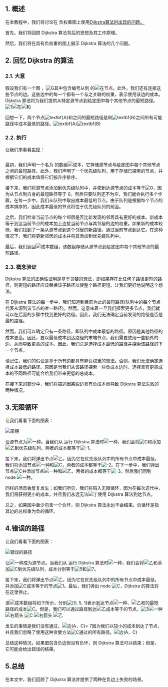 ## 1. 概述

在本教程中，我们将讨论在 负权重图上使用[Dijkstra算法时出现的问题。](https://www.baeldung.com/cs/dijkstra)

首先，我们将回顾 Dijkstra 算法背后的思想及其工作原理。

然后，我们将在具有负权重的图上展示 Dijkstra 算法的几个问题。

## 2. 回忆 Dijkstra 的算法

### 2.1. 大意

假设我们有一个图 ，![G](https://www.baeldung.com/wp-content/ql-cache/quicklatex.com-1e40206e25474f738eeb7ca968031abf_l3.svg)其中包含编号从到 的![在](https://www.baeldung.com/wp-content/ql-cache/quicklatex.com-54e215a7a583b4f357a5a627420bcf2f_l3.svg)节点。此外，我们还有连接这些节点的边。这些边中的每一个都有一个与之关联的权重，表示使用该边的成本。Dijkstra 算法将为我们提供从特定源节点到给定图中每个其他节点的最短路径。![1](https://www.baeldung.com/wp-content/ql-cache/quicklatex.com-69a7c7fb1023d315f416440bca10d849_l3.svg)![在](https://www.baeldung.com/wp-content/ql-cache/quicklatex.com-54e215a7a583b4f357a5a627420bcf2f_l3.svg)![和](https://www.baeldung.com/wp-content/ql-cache/quicklatex.com-638a7387bd72763290cc777a9b509c38_l3.svg)

回想一下，两个节点![textbf{A}](https://www.baeldung.com/wp-content/ql-cache/quicklatex.com-8a4d2f0828fd12776c154df2bbfacc93_l3.svg)和之间的最短路径是和![textbf{B}](https://www.baeldung.com/wp-content/ql-cache/quicklatex.com-7666363b561b4825ee67c60417c13ef4_l3.svg)之间所有可能路径中成本最低的路径。![textbf{A}](https://www.baeldung.com/wp-content/ql-cache/quicklatex.com-8a4d2f0828fd12776c154df2bbfacc93_l3.svg)![textbf{B}](https://www.baeldung.com/wp-content/ql-cache/quicklatex.com-7666363b561b4825ee67c60417c13ef4_l3.svg)

### 2.2. 执行

让我们来看看[实现](https://www.baeldung.com/java-dijkstra)：

```

```

最初，我们声明一个名为 的数组![成本](https://www.baeldung.com/wp-content/ql-cache/quicklatex.com-eb1f33b44b4a5c770f4297506b3754ec_l3.svg)，它存储源节点与给定图中每个其他节点之间的最短路径。此外，我们声明了一个优先级队列，用于存储已探索的节点，并根据它们的成本值将它们按升序排序。

接下来，我们将源节点添加到优先级队列中，并使到达源节点的成本等于![0](https://www.baeldung.com/wp-content/ql-cache/quicklatex.com-8354ade9c79ec6a7ac658f2c3032c9df_l3.svg)，因为从节点到自身的最短路径等于 0。然后只要队列还不为空，我们就会执行多个步骤。在每一步中，我们从队列中取出成本最低的节点。由于队列是根据每个节点的成本排序的，因此成本最低的节点将位于优先级队列的前面。

之后，我们检查当前节点的每个邻居是否比新发现的邻居具有更好的成本。新成本等于到达当前节点的成本加上连接当前节点与其邻居的边的权重。如果新的成本较低，我们找到了一条从源节点到这个邻居的新路径，通过当前节点到达它。在这种情况下，我们将更新邻居的成本并将其添加到优先级队列中。

最后，我们返回![成本](https://www.baeldung.com/wp-content/ql-cache/quicklatex.com-eb1f33b44b4a5c770f4297506b3754ec_l3.svg)数组，该数组存储从源节点到给定图中每个其他节点的最短路径。

### 2.3. 概念验证

Dijkstra 算法的正确性证明是基于贪婪的想法，即如果存在比任何子路径更短的路径，则更短的路径应该替换该子路径以使整个路径更短。让我们更好地说明这个想法。

在 Dijkstra 算法的每一步中，我们知道到目前为止的最短路径(队列中的每个节点代表从源到该节点的唯一路径)。然而，这意味着一旦我们探索更多节点，我们就可以在后面的步骤中找到更好的路径。因此，我们无法确定当前发现的路径是否是最短路径。

然而，我们可以确定只有一条路径，即队列中成本最低的路径。原因是其他路径的成本更高。因此，要以最低成本到达路径的末端节点，我们需要使用一些额外的边，从而导致更高的成本。因此，我们总是选择成本最低的路径并探索该路径的下一个节点。

请记住，我们的假设是基于所有边都具有非负权重的想法。否则，我们无法确定选择成本最低的路径。原因是当我们从该路径探索一些负成本边时，选择具有更高成本的不同路径可能会给我们带来更低的总成本。

在接下来的部分中，我们将描述因某些边具有负成本而导致 Dijkstra 算法失败的两种情况。

## 3.无限循环

让我们看看下面的图表：

![周期](https://www.baeldung.com/wp-content/uploads/sites/4/2021/06/Cycles-300x221-1.png)

设源节点为![一种](https://www.baeldung.com/wp-content/ql-cache/quicklatex.com-816b613a4f79d4bf9cb51396a9654120_l3.svg)。当我们从 运行 Dijkstra 算法时![一种](https://www.baeldung.com/wp-content/ql-cache/quicklatex.com-816b613a4f79d4bf9cb51396a9654120_l3.svg)，我们会将![C](https://www.baeldung.com/wp-content/ql-cache/quicklatex.com-ed12970f60569db1dfd9f13289854a0d_l3.svg)和添加![乙](https://www.baeldung.com/wp-content/ql-cache/quicklatex.com-c74288aabc0e2ca280d25d92bf1a1ec2_l3.svg)到优先级队列，两者的成本都等于![-1](https://www.baeldung.com/wp-content/ql-cache/quicklatex.com-37abf2e602a43ae0ff9f12b1536fa74c_l3.svg)。

接下来，我们将弹出节点![乙](https://www.baeldung.com/wp-content/ql-cache/quicklatex.com-c74288aabc0e2ca280d25d92bf1a1ec2_l3.svg)，因为它在优先级队列中的所有节点中成本最低，我们将添加节点![一种](https://www.baeldung.com/wp-content/ql-cache/quicklatex.com-816b613a4f79d4bf9cb51396a9654120_l3.svg)和![C](https://www.baeldung.com/wp-content/ql-cache/quicklatex.com-ed12970f60569db1dfd9f13289854a0d_l3.svg)，两者的成本都等于![-2](https://www.baeldung.com/wp-content/ql-cache/quicklatex.com-6d9d64c8550082ac0eeea0b4d66a5165_l3.svg)。在下一步中，我们弹出节点![C](https://www.baeldung.com/wp-content/ql-cache/quicklatex.com-ed12970f60569db1dfd9f13289854a0d_l3.svg)并添加节点![一种](https://www.baeldung.com/wp-content/ql-cache/quicklatex.com-816b613a4f79d4bf9cb51396a9654120_l3.svg)和![乙](https://www.baeldung.com/wp-content/ql-cache/quicklatex.com-c74288aabc0e2ca280d25d92bf1a1ec2_l3.svg)，两者的成本都等于![-3](https://www.baeldung.com/wp-content/ql-cache/quicklatex.com-451c06e9abe5c9ec80b1ed130555ad69_l3.svg)。然后我们回到 node ![一种](https://www.baeldung.com/wp-content/ql-cache/quicklatex.com-816b613a4f79d4bf9cb51396a9654120_l3.svg)。

同样的场景会反复发生；如我们所见，我们将陷入无限循环，因为在每次迭代中，我们将获得更小的成本，并且我们永远无法![丁](https://www.baeldung.com/wp-content/ql-cache/quicklatex.com-c10ec9debc8ec5dce4c3c5887557202d_l3.svg)使用 Dijkstra 算法到达节点。

总之，如果图中至少包含一个负环，则 Dijkstra 算法永远不会结束。负循环是指其边的总权重为负的循环。

## 4.错误的路径

让我们看看下面的图表：

![错误的路径](https://www.baeldung.com/wp-content/uploads/sites/4/2021/06/WrongPath-300x287-1.png)

让![一种](https://www.baeldung.com/wp-content/ql-cache/quicklatex.com-816b613a4f79d4bf9cb51396a9654120_l3.svg)成为源节点。当我们从 运行 Dijkstra 算法时![一种](https://www.baeldung.com/wp-content/ql-cache/quicklatex.com-816b613a4f79d4bf9cb51396a9654120_l3.svg)，我们会将![乙](https://www.baeldung.com/wp-content/ql-cache/quicklatex.com-c74288aabc0e2ca280d25d92bf1a1ec2_l3.svg)和添加![C](https://www.baeldung.com/wp-content/ql-cache/quicklatex.com-ed12970f60569db1dfd9f13289854a0d_l3.svg)到优先级队列，成本分别等于![5](https://www.baeldung.com/wp-content/ql-cache/quicklatex.com-48348ef601c56286abf49bafe09c7af1_l3.svg)和![7](https://www.baeldung.com/wp-content/ql-cache/quicklatex.com-9d8e16e2c1790d6af563225a9318d119_l3.svg)。

接下来，我们将弹出节点![乙](https://www.baeldung.com/wp-content/ql-cache/quicklatex.com-c74288aabc0e2ca280d25d92bf1a1ec2_l3.svg)，因为它在优先级队列中的所有节点中成本最低，并添加![C](https://www.baeldung.com/wp-content/ql-cache/quicklatex.com-ed12970f60569db1dfd9f13289854a0d_l3.svg)成本等于的节点![1](https://www.baeldung.com/wp-content/ql-cache/quicklatex.com-69a7c7fb1023d315f416440bca10d849_l3.svg)。最后，我们弹出 node ![C](https://www.baeldung.com/wp-content/ql-cache/quicklatex.com-ed12970f60569db1dfd9f13289854a0d_l3.svg)，Dijkstra 的算法将在这里停止。

该![成本](https://www.baeldung.com/wp-content/ql-cache/quicklatex.com-eb1f33b44b4a5c770f4297506b3754ec_l3.svg)数组将如下所示，分别![[0, 5, 1]](https://www.baeldung.com/wp-content/ql-cache/quicklatex.com-f92edca8fcf6adf91575c1594a36928f_l3.svg)表示到达节点![一种](https://www.baeldung.com/wp-content/ql-cache/quicklatex.com-816b613a4f79d4bf9cb51396a9654120_l3.svg)、![乙](https://www.baeldung.com/wp-content/ql-cache/quicklatex.com-c74288aabc0e2ca280d25d92bf1a1ec2_l3.svg)和的最短路径的成本![C](https://www.baeldung.com/wp-content/ql-cache/quicklatex.com-ed12970f60569db1dfd9f13289854a0d_l3.svg)。但是，我们可以通过路径到达![乙](https://www.baeldung.com/wp-content/ql-cache/quicklatex.com-c74288aabc0e2ca280d25d92bf1a1ec2_l3.svg)成本等于的节点。![3](https://www.baeldung.com/wp-content/ql-cache/quicklatex.com-ce2009a45822333037922ccca0872a55_l3.svg)![一种](https://www.baeldung.com/wp-content/ql-cache/quicklatex.com-816b613a4f79d4bf9cb51396a9654120_l3.svg) ![右箭头](https://www.baeldung.com/wp-content/ql-cache/quicklatex.com-76319e471bb0c08bfa33603fd4f71eb2_l3.svg) ![C](https://www.baeldung.com/wp-content/ql-cache/quicklatex.com-ed12970f60569db1dfd9f13289854a0d_l3.svg) ![右箭头](https://www.baeldung.com/wp-content/ql-cache/quicklatex.com-76319e471bb0c08bfa33603fd4f71eb2_l3.svg) ![乙](https://www.baeldung.com/wp-content/ql-cache/quicklatex.com-c74288aabc0e2ca280d25d92bf1a1ec2_l3.svg)

发生的事情是我们没有通过，![边(A，C)= 7](https://www.baeldung.com/wp-content/ql-cache/quicklatex.com-783fc9d54057fe61cc28fb064b2d0fc4_l3.svg)因为我们以较小的成本到达了节点，并且我们忽略了使用这种贪婪方法![C](https://www.baeldung.com/wp-content/ql-cache/quicklatex.com-ed12970f60569db1dfd9f13289854a0d_l3.svg)通过的所有路径。![边(A，C)](https://www.baeldung.com/wp-content/ql-cache/quicklatex.com-a6b260b09f5c61aa1f4c30ab625c2ba6_l3.svg)

总结这种情况，如果图包含负边但没有负环，则 Dijkstra 算法可以结束；但是，它可能会给出错误的结果。

## 5.总结

在本文中，我们回顾了 Dijkstra 算法并提供了两种在负边上失败的场景。